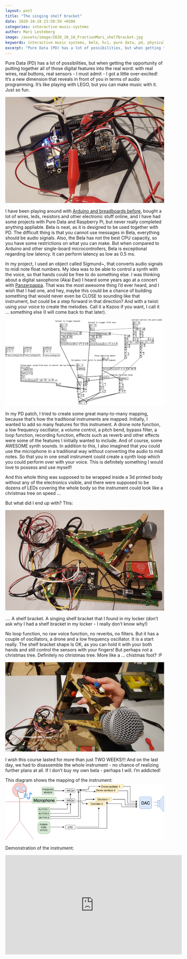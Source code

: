 ```yaml
---
layout: post
title: "The singing shelf bracket"
date: 2020-10-18 23:59:59 +0200
categories: interactive-music-systems
author: Mari Lesteberg
image: /assets/image/2020_10_18_FractionMari_shelfbracket.jpg
keywords: interactive music systems, bela, hci, pure data, pd, physical computing, breadboard, arduino, prototyping, instrument creating, interactive music controller, embedded interactive system
excerpt: "Pure Data (PD) has a lot of possibilities, but when getting the opportunity of putting together all of those digital features into the real word: with real wires, real buttons, real sensors - I must admit - I got a little over-excited!"
---
```


Pure Data (PD) has a lot of possibilities, but when getting the opportunity of putting together all of those digital features into the real word: with real wires, real buttons, real sensors - I must admit - I got a little over-excited! It’s a new dimension that reveals in front of you in terms of audio programming. It’s like playing with LEGO, but you can make music with it. Just so fun.

![Bela](/assets/image/2020_10_18_FractionMari_bela.jpg "Bela!")

I have been playing around with [Arduino and breadboards before](https://youtu.be/B0jhx1I2dPM), bought a lot of wires, leds, resistors and other electronic stuff online, and I have had some projects with Pure Data and Raspberry Pi, but never really completed anything appliable. Bela is neat, as it is designed to be used together with PD. The difficult thing is that you cannot use messages in Bela, everything should be audio signals. Also, the Bela has not the best CPU capacity, so you have some restrictions on what you can make. But when compared to Arduino and other single-board microcontrollers, Bela is exceptional regarding low latency. It can perform latency as low as 0.5 ms.

In my project, I used an object called Sigmund~, that converts audio signals to midi note float numbers. My idea was to be able to control a synth with the voice, so that hands could be free to do something else. I was thinking about a digital saxophone (Akai Ewi) I heard some years ago at a concert with [Panzerpappa](https://panzerpappa.bandcamp.com/). That was the most awesome thing I’d ever heard, and I wish that I had one, and hey, maybe this could be a chance of building something that would never even be CLOSE to sounding like that instrument, but could be a step forward in that direction? And with a twist: using your voice to create the melodies. Call it a Kazoo if you want, I call it … something else (I will come back to that later). 

![The final PD patch](/assets/image/2020_10_18_FractionMari_pdpatch.png "The final PD patch")

In my PD patch, I tried to create some great many-to-many mapping, because that’s how the traditional instruments are mapped. Initially, I wanted to add so many features for this instrument. A drone note function, a low frequency oscillator, a volume control, a pitch bend, bypass filter, a loop function, recording function, effects such as reverb and other effects were some of the features I initially wanted to include. And of course, some AWESOME synth sounds. In addition to this, I also imagined that you could use the microphone in a traditional way without converting the audio to midi notes. So that you in one small instrument could create a synth loop which you could perform over with your voice. This is definitely something I would love to possess and use myself! 

And this whole thing was supposed to be wrapped inside a 3d printed body without any of the electronics visible, and there were supposed to be dozens of LEDs covering the whole body so the instrument could look like a christmas tree on speed … 

But what did I end up with? 
This:

![A shelf bracket](/assets/image/2020_10_18_FractionMari_shelfbracket.jpg "A shelf bracket")

…. A shelf bracket. A singing shelf bracket that I found in my locker (don’t ask why I had a shelf bracket in my locker - I really don’t know why!)

No loop function, no raw voice function, no reverbs, no filters. But it has a couple of oscillators, a drone and a low frequency oscillator. It is a start really. The shelf bracket shape Is OK, as you can hold it with your both hands and still control the sensors with your fingers! But perhaps not a christmas tree. Definitely no christmas tree. More like a ... chistmas foot? :P

![A shelf bracket](/assets/image/2020_10_18_FractionMari_shelfbracket2.jpg "A shelf bracket")


I wish this course lasted for more than just TWO WEEKS!!! And on the last day, we had to disassemble the whole instrument  - no chance of realizing further plans at all. If I don’t buy my own bela - perhaps I will. I’m addicted!

This diagram shows the mapping of the instrument:
![Mapping of the instrument](/assets/image/2020_10_18_FractionMari_diagram.png "Mapping of the instrument")

Demonstration of the instrument:
<br>
<iframe width="560" height="315" src="https://www.youtube.com/embed/gEq9EnWrApc?start=453" frameborder="0" allow="accelerometer; autoplay; clipboard-write; encrypted-media; gyroscope; picture-in-picture" allowfullscreen></iframe>